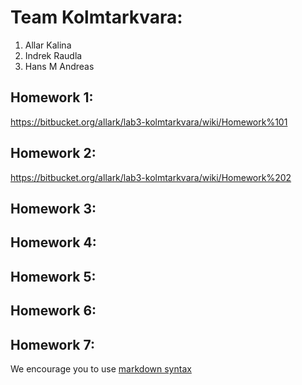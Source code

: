 # Team Kolmtarkvara:
1. Allar Kalina
2. Indrek Raudla
3. Hans M Andreas

## Homework 1:
<https://bitbucket.org/allark/lab3-kolmtarkvara/wiki/Homework%101> 

## Homework 2:
<https://bitbucket.org/allark/lab3-kolmtarkvara/wiki/Homework%202>

## Homework 3:
<Links to the solution>

## Homework 4:
<Links to the solution>

## Homework 5:
<Links to the solution>

## Homework 6:
<Links to the solution>

## Homework 7:
<Links to the solution>

We encourage you to use [markdown syntax](https://confluence.atlassian.com/bitbucketserver/markdown-syntax-guide-776639995.html)